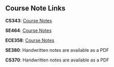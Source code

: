 ## Course Note Links

**CS343**: [Course Notes](https://shell-soldier-30f.notion.site/CS343-Course-Notes-b0f637e036334538bcd62e3be11cd9d8?pvs=4)

**SE464**: [Course Notes](https://shell-soldier-30f.notion.site/SE464-Course-Notes-4d96e8cfbdc84d62b7710705a16b0de1?pvs=4)

**ECE358**: [Course Notes](https://shell-soldier-30f.notion.site/ECE358-Course-Notes-059d3e8118bc455baf11f9c9f2b37bab?pvs=4)

**SE380**: Handwritten notes are available as a PDF

**CS370**: Handwritten notes are available as a PDF
